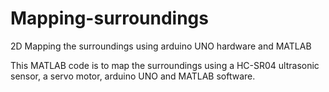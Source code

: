 # Mapping-surroundings
2D Mapping the surroundings using arduino UNO hardware and MATLAB

This MATLAB code is to map the surroundings using a HC-SR04 ultrasonic sensor, a servo motor, arduino UNO and MATLAB software.
